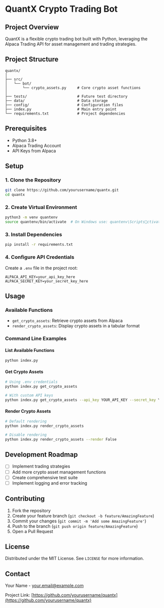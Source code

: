 # QuantX Crypto Trading Bot

## Project Overview
QuantX is a flexible crypto trading bot built with Python, leveraging the Alpaca Trading API for asset management and trading strategies.

## Project Structure
```
quantx/
│
├── src/
│   └── bot/
│       └── crypto_assets.py     # Core crypto asset functions
│
├── tests/                       # Future test directory
├── data/                        # Data storage
├── config/                      # Configuration files
├── index.py                     # Main entry point
└── requirements.txt             # Project dependencies
```

## Prerequisites
- Python 3.8+
- Alpaca Trading Account
- API Keys from Alpaca

## Setup

### 1. Clone the Repository
```bash
git clone https://github.com/yourusername/quantx.git
cd quantx
```

### 2. Create Virtual Environment
```bash
python3 -m venv quantenv
source quantenv/bin/activate  # On Windows use: quantenv\Scriptsctivate
```

### 3. Install Dependencies
```bash
pip install -r requirements.txt
```

### 4. Configure API Credentials
Create a `.env` file in the project root:
```
ALPACA_API_KEY=your_api_key_here
ALPACA_SECRET_KEY=your_secret_key_here
```

## Usage

### Available Functions
- `get_crypto_assets`: Retrieve crypto assets from Alpaca
- `render_crypto_assets`: Display crypto assets in a tabular format

### Command Line Examples

#### List Available Functions
```bash
python index.py
```

#### Get Crypto Assets
```bash
# Using .env credentials
python index.py get_crypto_assets

# With custom API keys
python index.py get_crypto_assets --api_key YOUR_API_KEY --secret_key YOUR_SECRET_KEY
```

#### Render Crypto Assets
```bash
# Default rendering
python index.py render_crypto_assets

# Disable rendering
python index.py render_crypto_assets --render False
```

## Development Roadmap
- [ ] Implement trading strategies
- [ ] Add more crypto asset management functions
- [ ] Create comprehensive test suite
- [ ] Implement logging and error tracking

## Contributing
1. Fork the repository
2. Create your feature branch (`git checkout -b feature/AmazingFeature`)
3. Commit your changes (`git commit -m 'Add some AmazingFeature'`)
4. Push to the branch (`git push origin feature/AmazingFeature`)
5. Open a Pull Request

## License
Distributed under the MIT License. See `LICENSE` for more information.

## Contact
Your Name - your.email@example.com

Project Link: [https://github.com/yourusername/quantx](https://github.com/yourusername/quantx)